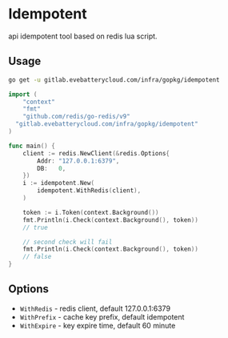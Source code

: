 # Idempotent


api idempotent tool based on redis lua script.


## Usage


```bash
go get -u gitlab.evebatterycloud.com/infra/gopkg/idempotent
```

```go
import (
	"context"
	"fmt"
	"github.com/redis/go-redis/v9"
  "gitlab.evebatterycloud.com/infra/gopkg/idempotent"
)

func main() {
	client := redis.NewClient(&redis.Options{
		Addr: "127.0.0.1:6379",
		DB:   0,
	})
	i := idempotent.New(
		idempotent.WithRedis(client),
	)

	token := i.Token(context.Background())
	fmt.Println(i.Check(context.Background(), token))
	// true

	// second check will fail
	fmt.Println(i.Check(context.Background(), token))
	// false
}
```


## Options


- `WithRedis` - redis client, default 127.0.0.1:6379
- `WithPrefix` - cache key prefix, default idempotent
- `WithExpire` - key expire time, default 60 minute

